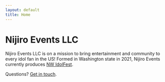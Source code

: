 ```yaml
---
layout: default
title: Home
---
```


Nijiro Events LLC
==============

Nijiro Events LLC is on a mission to bring entertainment and community to every idol fan in the US! Formed in Washington state in 2021, Nijiro Events currently produces [NW IdolFest](https://nwidolfest.com).

Questions? [Get in touch](mailto:contact@nijiroevents.com).
